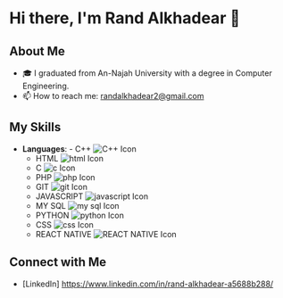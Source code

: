 # Hi there, I'm Rand Alkhadear 👋

## About Me
- 🎓 I graduated from An-Najah University with a degree in Computer Engineering.
- 📫 How to reach me: randalkhadear2@gmail.com

## My Skills
- **Languages**:  - C++   ![C++ Icon](https://img.icons8.com/color/48/000000/c-plus-plus-logo.png)
  - HTML   ![html Icon](https://img.icons8.com/color/48/000000/html-5--v1.png)
  - C   ![c Icon](https://img.icons8.com/?id=shQTXiDQiQVR&format=png&color=000000)
  - PHP   ![php Icon](https://img.icons8.com/?id=9BGchbZAXAyR&format=png&color=000000)
  - GIT   ![git Icon](https://img.icons8.com/?id=16318&format=png&color=000000)
  - JAVASCRIPT   ![javascript Icon](https://img.icons8.com/?id=PXTY4q2Sq2lG&format=png&color=000000)
  - MY SQL   ![my sql Icon](https://img.icons8.com/?id=14468&format=png&color=000000)
  - PYTHON   ![python Icon](https://img.icons8.com/?id=l75OEUJkPAk4&format=png&color=000000)
  - CSS   ![css Icon](https://img.icons8.com/?id=7gdY5qNXaKC0&format=png&color=000000)
  - REACT NATIVE   ![REACT NATIVE Icon](https://img.icons8.com/?id=123603&format=png&color=000000)



## Connect with Me
- [LinkedIn] https://www.linkedin.com/in/rand-alkhadear-a5688b288/
